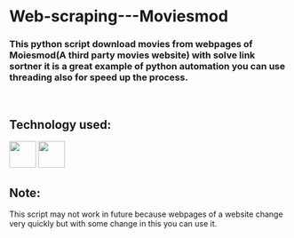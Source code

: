 # Web-scraping---Moviesmod

### This python script download movies from webpages of Moiesmod(A third party movies website) with solve link sortner it is a great example of python automation you can use threading also for speed up the process.

<br>

## Technology used:
<img src="https://github.com/dhruvsavsani007/Web-scraping---Moviesmod/assets/127683401/16a7b4a3-4e50-4856-a979-77c9947bbd80" width="48">  <img src="https://upload.wikimedia.org/wikipedia/commons/d/d5/Selenium_Logo.png" width="48">


## Note:
This script may not work in future because webpages of a website change very quickly but with some change in this you can use it.
